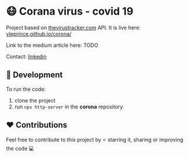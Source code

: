 # :mask: Corana virus - covid 19

Project based on [thevirustracker.com](http://thevirustracker.com/) API. It is live here: [yleprince.github.io/corona/](https://yleprince.github.io/corona/)

Link to the medium article here: TODO

Contact: [linkedin](https://www.linkedin.com/in/yrieix.leprince)

## :robot: Development

To run the code:
1. clone the project
2. run `npx http-server` in the **corona** repository.

## :heart: Contributions

Feel free to contribute to this project by :star: starring it, sharing or improving the code :computer:

